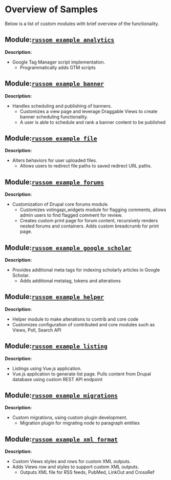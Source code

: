 # Overview of Samples

Below is a list of custom modules with brief overview of the functionality.

## Module:[`russom_example_analytics`](https://github.com/russom-woldezghi/samples/tree/master/russom_example_analytics)

**Description:** 
- Google Tag Manager script implementation.
	- Programmatically adds GTM scripts

## Module:[`russom_example_banner`](https://github.com/russom-woldezghi/samples/tree/master/russom_example_banner)

**Description:** 
- Handles scheduling and publishing of banners.
    - Customizes a view page and leverage Draggable Views to create banner scheduling functionality. 
    - A user is able to schedule and rank a banner content to be published

## Module:[`russom_example_file`](https://github.com/russom-woldezghi/samples/tree/master/russom_example_file)

**Description:** 
- Alters behaviors for user uploaded files.
    - Allows users to redirect file paths to saved redirect URL paths.

## Module:[`russom_example_forums`](https://github.com/russom-woldezghi/samples/tree/master/russom_example_forums)

**Description:** 
- Customization of Drupal core forums module.
    - Customizes votingapi_widgets module for flagging comments, allows admin users to find flagged comment for review.
    - Creates custom print page for forum content, recursively renders nested forums and containers. Adds custom breadcrumb for print page. 

## Module:[`russom_example_google_scholar`](https://github.com/russom-woldezghi/samples/tree/master/russom_example_google_scholar)

**Description:** 
- Provides additional meta tags for indexing scholarly articles in Google Scholar.
    - Adds additional metatag, tokens and alterations

## Module:[`russom_example_helper`](https://github.com/russom-woldezghi/samples/tree/master/russom_example_helper)

**Description:** 
- Helper module to make alterations to contrib and core code
- Customizes configuration of contributed and core modules such as Views, Poll, Search API

## Module:[`russom_example_listing`](https://github.com/russom-woldezghi/samples/tree/master/russom_example_listing)

**Description:** 
- Listings using Vue.js application.
- Vue.js application to generate list page. Pulls content from Drupal database using custom REST API endpoint

## Module:[`russom_example_migrations`](https://github.com/russom-woldezghi/samples/tree/master/russom_example_migrations)

**Description:**  
- Custom migrations, using custom plugin development.
    - Migration plugin for migrating node to paragraph entities

## Module:[`russom_example_xml_format`](https://github.com/russom-woldezghi/samples/tree/master/russom_example_xml_format)

**Description:** 
- Custom Views styles and rows for custom XML outputs.
- Adds Views row and styles to support custom XML outputs.
    - Outputs XML file for RSS feeds, PubMed, LinkOut and CrossRef

